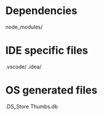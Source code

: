 # Dependencies
node_modules/

# IDE specific files
.vscode/
.idea/

# OS generated files
.DS_Store
Thumbs.db
